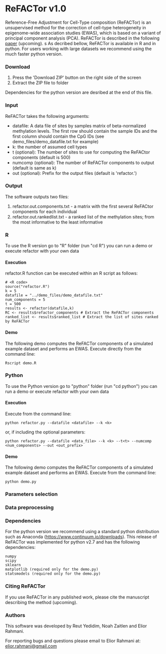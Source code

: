# ReFACTor v1.0

Reference-Free Adjustment for Cell-Type composition (ReFACTor) is an unsupervised method for the correction of cell-type heterogeneity in epigenome-wide association studies (EWAS), which is based on a variant of principal component analysis (PCA). ReFACTor is described in the following [paper](http://) (upcoming).
s
As decribed bellow, ReFACTor is available in R and in python. For users working with large datasets we recommend using the much faster python version.

### Download

1. Press the 'Download ZIP' button on the right side of the screen
2. Extract the ZIP file to folder

Dependencies for the python version are desribed at the end of this file.

### Input

ReFACTor takes the following arguments:
  * datafile: A data file of sites by samples matrix of beta-normalized methylation levels. The first row should contain the sample IDs and the first column should contain the CpG IDs (see demo_files/demo_datafile.txt for example)
  * k: the number of assumed cell types
  * t (optional): The number of sites to use for computing the ReFACtor components (default is 500)
  * numcomp (optional): The number of ReFACTor components to output (default is same as k)
  * out (optional): Prefix for the output files (default is 'refactor.')

### Output

The software outputs two files:

1. refactor.out.components.txt - a matrix with the first several ReFACtor components for each individual
2. refactor.out.rankedlist.txt - a ranked list of the methylation sites; from the most informative to the least informative

### R
To use the R version go to "R" folder (run "cd R")
you can run a demo or execute refactor with your own data

#### Execution

refactor.R function can be executed within an R script as follows:

```
# <R code>
source("refactor.R")
k = 5
datafile = "../demo_files/demo_datafile.txt"
num_components = 5
t = 500
results <- refactor(datafile,k)
RC <- results$refactor_components # Extract the ReFACTor components
ranked_list <- results$ranked_list # Extract the list of sites ranked by ReFACTor
```
#### Demo
The following demo computes the ReFACTor components of a simulated example dataset and performs an EWAS.
Execute directly from the command line:
```
Rscript demo.R
```

### Python

To use the Python version go to "python" folder (run "cd python")
you can run a demo or execute refactor with your own data


#### Execution

Execute from the command line:
```
python refactor.py --datafile <datafile> --k <k>
```
or, if including the optional parameters:
```
python refactor.py --datafile <data_file> --k <k> --t<t> --numcomp <num_components> --out <out_prefix>
```

#### Demo

The following demo computes the ReFACTor components of a simulated example dataset and performs an EWAS.
Execute from the command line:
```
python demo.py
```

### Parameters selection

### Data preprocessing

### Dependencies

For the python version we recommend using a standard python distribution such as Anaconda (https://www.continuum.io/downloads). This release of ReFACTor was implemented for python v2.7 and has the following dependencies:

    numpy
    scipy
    sklearn
    matplotlib (required only for the demo.py)
    statsmodels (required only for the demo.py)

### Citing ReFACTor

If you use ReFACTor in any published work, please cite the manuscript describing the method (upcoming).

### Authors

This software was developed by Reut Yedidim, Noah Zaitlen and Elior Rahmani.

For reporting bugs and questions please email to Elior Rahmani at: elior.rahmani@gmail.com

